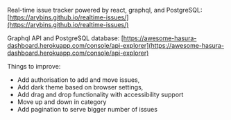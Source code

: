 Real-time issue tracker powered by react, graphql, and PostgreSQL:
[https://arybins.github.io/realtime-issues/](https://arybins.github.io/realtime-issues/)

Graphql API and PostgreSQL database:
[https://awesome-hasura-dashboard.herokuapp.com/console/api-explorer](https://awesome-hasura-dashboard.herokuapp.com/console/api-explorer)

Things to improve:
- Add authorisation to add and move issues,
- Add dark theme based on browser settings,
- Add drag and drop functionality with accessibility support
- Move up and down in category
- Add pagination to serve bigger number of issues
